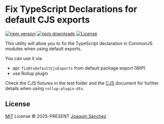 # Fix TypeScript Declarations for default CJS exports

[![npm version][npm-version-src]][npm-version-href]
[![npm downloads][npm-downloads-src]][npm-downloads-href]
[![License][license-src]][license-href]

This utility will allow you to fix the TypeScript declaration in CommonJS modules when using default exports.

You can use it via:
- api: `fixDtsDefaultCjsExports` from default package export (WIP)
- use Rollup plugin

Check the CJS fixtures in the test folder and the [CJS](./CJS.md) document for further details when using `rollup-plugin-dts`.

## License

[MIT](./LICENSE) License © 2025-PRESENT [Joaquín Sánchez](https://github.com/userquin)

<!-- Badges -->

[npm-version-src]: https://img.shields.io/npm/v/fix-dts-default-cjs-exports?style=flat&colorA=18181B&colorB=F0DB4F
[npm-version-href]: https://npmjs.com/package/fix-dts-default-cjs-exports
[npm-downloads-src]: https://img.shields.io/npm/dm/fix-dts-default-cjs-exports?style=flat&colorA=18181B&colorB=F0DB4F
[npm-downloads-href]: https://npmjs.com/package/fix-dts-default-cjs-exports
[license-src]: https://img.shields.io/github/license/userquin/fix-dts-default-cjs-exports.svg?style=flat&colorA=18181B&colorB=F0DB4F
[license-href]: https://github.com/userquin/fix-dts-default-cjs-exports/blob/main/LICENSE
